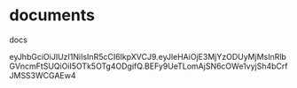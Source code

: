 # documents
docs

eyJhbGciOiJIUzI1NiIsInR5cCI6IkpXVCJ9.eyJleHAiOjE3MjYzODUyMjMsInRlbGVncmFtSUQiOiI5OTk5OTg4ODgifQ.BEFy9UeTLomAjSN6cOWe1vyjSh4bCrfJMSS3WCGAEw4
